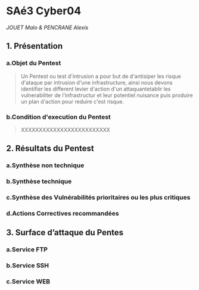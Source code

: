 # SAé3 Cyber04
*JOUET Malo & PENCRANE Alexis*


## 1. Présentation

### a.Objet du Pentest

> Un Pentest ou test d'intrusion a pour but de d'antisiper les risque d'ataque par intrusion d'une infrastructure, ainsi nous devons identifier les different levier d'action d'un attaquantetablir les vulnerabiliter de l'infrastructur et leur potentiel nuisance puis produire un plan d'action pour reduire c'est risque.

### b.Condition d'execution du Pentest 

> XXXXXXXXXXXXXXXXXXXXXXXXX


## 2. Résultats du Pentest 

### a.Synthèse non technique

### b.Synthèse technique

### c.Synthèse des Vulnérabilités prioritaires ou les plus critiques

### d.Actions Correctives recommandées

## 3. Surface d’attaque du Pentes

### a.Service FTP

### b.Service SSH

### c.Service WEB
